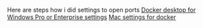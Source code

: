 Here are steps how i did settings to open ports [Docker desktop for Windows Pro or Enterprise settings](https://drive.google.com/open?id=1wdyoxb3vNgyLmukztwQvcGyxcAhdm27P)
[Mac settings for docker ](https://drive.google.com/open?id=1sgYfHm5ErT-fmnQifU9vy7rWFGCN0wST)